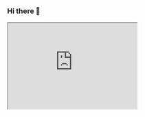 ### Hi there 👋

<div>
  <iframe id="inlineFrameExample"
      title="Inline Frame Example"
      width="300"
      height="200"
      src="https://www.jonathz.com/">
  </iframe>
</div>

<!--
**Jonath-z/Jonath-z** is a ✨ _special_ ✨ repository because its `README.md` (this file) appears on your GitHub profile.

Here are some ideas to get you started:

- 🔭 I’m currently working on ...
- 🌱 I’m currently learning ...
- 👯 I’m looking to collaborate on ...
- 🤔 I’m looking for help with ...
- 💬 Ask me about ...
- 📫 How to reach me: ...
- 😄 Pronouns: ...
- ⚡ Fun fact: ...
-->
